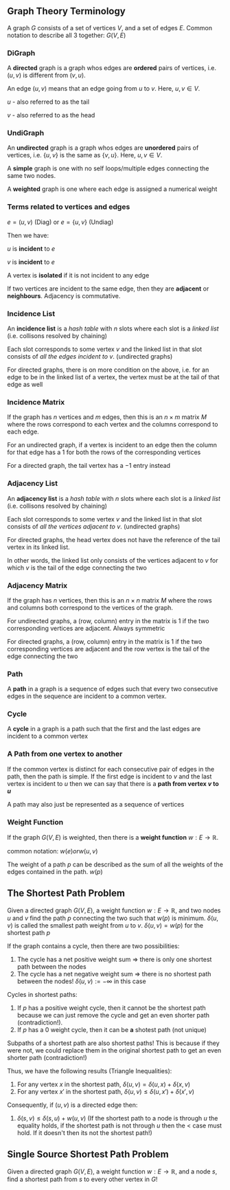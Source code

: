 ## Graph Theory Terminology

A graph $G$ consists of a set of vertices $V$, and a set of edges $E$. Common notation to describe all 3 together: $G(V, E)$

### DiGraph
A **directed** graph is a graph whos edges are **ordered** pairs of vertices, i.e. $(u, v)$ is different from $(v, u)$.

An edge $(u, v)$ means that an edge going from $u$ to $v$. Here, $u, v \in V$.

$u$ - also referred to as the tail

$v$ - also referred to as the head

### UndiGraph

An **undirected** graph is a graph whos edges are **unordered** pairs of vertices, i.e. $\{u, v\}$ is the same as $\{v, u\}$. Here, $u, v \in V$.

A **simple** graph is one with no self loops/multiple edges connecting the same two nodes.

A **weighted** graph is one where each edge is assigned a numerical weight

### Terms related to vertices and edges

$e = (u, v)$ (Diag) or $e = \{u, v\}$ (Undiag)

Then we have:

$u$ is **incident** to $e$

$v$ is **incident** to $e$

A vertex is **isolated** if it is not incident to any edge

If two vertices are incident to the same edge, then they are **adjacent** or **neighbours**. Adjacency is commutative.

### Incidence List

An **incidence list** is a *hash table* with $n$ slots where each slot is a *linked list* (i.e. collisons resolved by chaining)

Each slot corresponds to some vertex $v$ and the linked list in that slot consists of *all the edges incident to v*. (undirected graphs)

For directed graphs, there is on more condition on the above, i.e. for an edge to be in the linked list of a vertex, the vertex must be at the tail of that edge as well

### Incidence Matrix

If the graph has $n$ vertices and $m$ edges, then this is an $n \times m$ matrix $M$ where the rows correspond to each vertex and the columns correspond to each edge.

For an undirected graph, if a vertex is incident to an edge then the column for that edge has a 1 for both the rows of the corresponding vertices

For a directed graph, the tail vertex has a $-1$ entry instead


### Adjacency List

An **adjacency list** is a *hash table* with $n$ slots where each slot is a *linked list* (i.e. collisons resolved by chaining)

Each slot corresponds to some vertex $v$ and the linked list in that slot consists of *all the vertices adjacent to v*. (undirected graphs)

For directed graphs, the head vertex does not have the reference of the tail vertex in its linked list.

In other words, the linked list only consists of the vertices adjacent to $v$ for which $v$ is the tail of the edge connecting the two

### Adjacency Matrix

If the graph has $n$ vertices, then this is an $n \times n$ matrix $M$ where the rows and columns both correspond to the vertices of the graph.

For undirected graphs, a (row, column) entry in the matrix is 1 if the two corresponding vertices are adjacent. Always symmetric

For directed graphs, a (row, column) entry in the matrix is 1 if the two corresponding vertices are adjacent and the row vertex is the tail of the edge connecting the two

### Path

A **path** in a graph is a sequence of edges such that every two consecutive edges in the sequence are incident to a common vertex.

### Cycle

A **cycle** in a graph is a path such that the first and the last edges are incident to a common vertex

### A Path from one vertex to another

If the common vertex is distinct for each consecutive pair of edges in the path, then the path is simple. If the first edge is incident to $v$ and the last vertex is incident to $u$ then we can say that there is a **path from vertex $v$ to $u$**

A path may also just be represented as a sequence of vertices

### Weight Function

If the graph $G(V, E)$ is weighted, then there is a **weight function** $w: E \to \mathbb{R}$.

common notation: $w(e) or w(u, v)$

The weight of a path $p$ can be described as the sum of all the weights of the edges contained in the path. $w(p)$


## The Shortest Path Problem

Given a directed graph $G(V, E)$, a weight function $w: E \to \mathbb{R}$, and two nodes $u$ and $v$ find the path $p$ connecting the two such that $w(p)$ is minimum. $\delta(u, v)$ is called the smallest path weight from $u$ to $v$. $\delta(u, v) = w(p)$ for the shortest path $p$

If the graph contains a cycle, then there are two possibilities:

1. The cycle has a net positive weight sum => there is only one shortest path between the nodes
2. The cycle has a net negative weight sum => there is no shortest path between the nodes! $\delta(u, v) := -\infty$ in this case

Cycles in shortest paths:

1. If $p$ has a positive weight cycle, then it cannot be the shortest path because we can just remove the cycle and get an even shorter path (contradiction!).
2. If $p$ has a $0$ weight cycle, then it can be **a** shotest path (not unique)

Subpaths of a shortest path are also shortest paths! This is because if they were not, we could replace them in the original shortest path to get an even shorter path (contradiction!)

Thus, we have the following results (Triangle Inequalities):

1. For any vertex $x$ in the shortest path, $\delta(u, v) = \delta(u, x) + \delta(x, v)$
2. For any vertex $x'$ in the shortest path, $\delta(u, v) \leq \delta(u, x') + \delta(x', v)$

Consequently, if $(u, v)$ is a directed edge then:

1. $\delta(s, v) \leq \delta(s, u) + w(u, v)$ (If the shortest path to a node is through $u$ the equality holds, if the shortest path is not through $u$ then the $<$ case must hold. If it doesn't then its not the shortest path!)

## Single Source Shortest Path Problem

Given a directed graph $G(V, E)$, a weight function $w: E \to \mathbb{R}$, and a node $s$, find a shortest path from $s$ to every other vertex in $G$!